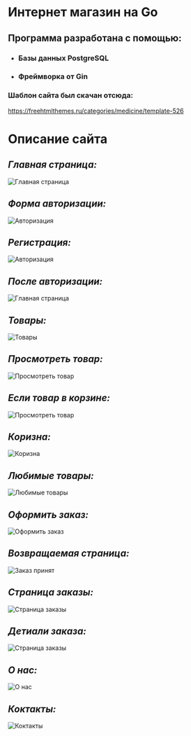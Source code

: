 # Интернет магазин на Go

## Программа  разработана с помощью: 
- ### Базы данных PostgreSQL 
- ### Фреймворка от Gin
  
### Шаблон сайта был скачан отсюда: 
https://freehtmlthemes.ru/categories/medicine/template-526

# Описание сайта
## *Главная страница:*
![Главная страница](/Pharmacy/photo/mainForm1.jpg)

## *Форма авторизации:*
![Авторизация](/Pharmacy/photo/Authorization.jpg)

## *Регистрация:*
![Авторизация](/Pharmacy/photo/Registration.jpg)

## *После авторизации:*
![Главная страница](/Pharmacy/photo/mainForm2.jpg)

## *Товары:*
![Товары](/Pharmacy/photo/shop.jpg)

## *Просмотреть товар:*
![Просмотреть товар](/Pharmacy/photo/shop-single1.jpg)

## *Если товар в корзине:*
![Просмотреть товар](/Pharmacy/photo/shop-single2.jpg)

## *Коризна:*
![Коризна](/Pharmacy/photo/cart.jpg)

## *Любимые товары:*
![Любимые товары](/Pharmacy/photo/favourites.jpg)

## *Оформить заказ:*
![Оформить заказ](/Pharmacy/photo/checkout.jpg)

## *Возвращаемая страница:*
![Заказ принят](/Pharmacy/photo/thankyou.jpg)

## *Страница заказы:*
![Страница заказы](/Pharmacy/photo/Orders.jpg)

## *Детиали заказа:*
![Страница заказы](/Pharmacy/photo/Order_Details.jpg)

## *О нас:*
![О нас](/Pharmacy/photo/about.jpg)

## *Коктакты:*
![Коктакты](/Pharmacy/photo/contacts.jpg)